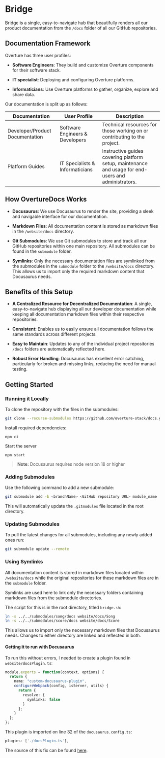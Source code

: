 
# Bridge

Bridge is a single, easy-to-navigate hub that beautifully renders all our product documentation from the `/docs` folder of all our GitHub repositories. 

## Documentation Framework

Overture has three user profiles:

- **Software Engineers**: They build and customize Overture components for their software stack.

- **IT specialist**: Deploying and configuring Overture platforms.

- **Informaticians**: Use Overture platforms to gather, organize, explore and share data.

Our documentation is split up as follows:

| Documentation | User Profile | Description
|---|---|---|
| Developer/Product Documentation | Software Engineers & Developers | Technical resources for those working on or contributing to the project. | 
| Platform Guides | IT Specialists & Informaticians | Instructive guides covering platform setup, maintenance and usage for end-users and administrators. |

## How OvertureDocs Works

- **Docusaurus**: We use Docusaurus to render the site, providing a sleek and navigable interface for our documentation.

- **Markdown Files**: All documentation content is stored as markdown files in the `/website/docs` directory. 

- **Git Submodules**: We use Git submodules to store and track all our GitHub repositories within one main repository. All submodules can be found in the `submodule` folder.

- **Symlinks**: Only the necessary documentation files are symlinked from the submodules in the `submodule` folder to the `/website/docs` directory. This allows us to import only the required markdown content that Docusaurus needs.

## Benefits of this Setup

- **A Centralized Resource for Decentralized Documentation**: A single, easy-to-navigate hub displaying all our developer documentation while keeping all documentation markdown files within their respective repositories.

- **Consistent**: Enables us to easily ensure all documentation follows the same standards across different projects.

- **Easy to Maintain**: Updates to any of the individual project repositories `/docs` folders are automatically reflected here.

- **Robust Error Handling**: Docusaurus has excellent error catching, particularly for broken and missing links, reducing the need for manual testing.

## Getting Started

### Running it Locally

To clone the repository with the files in the submodules:

```bash
git clone --recurse-submodules https://github.com/overture-stack/docs.git
```

Install required dependencies:

```
npm ci
```

Start the server

```
npm start
```

> **Note:** Docusaurus requires node version 18 or higher

### Adding Submodules

Use the following command to add a new submodule:

   ```bash
   git submodule add -b <branchName> <GitHub repository URL> module_name
   ```

This will automatically update the `.gitmodules` file located in the root directory.

### Updating Submodules

To pull the latest changes for all submodules, including any newly added ones run:

   ```bash
   git submodule update --remote
   ```

### Using Symlinks

All documentation content is stored in markdown files located within `/website/docs` while the original repositories for these markdown files are in the `submodule` folder.

Symlinks are used here to link only the necessary folders containing markdown files from the submodule directories.

The script for this is in the root directory, titled `bridge.sh`:

   ```bash
   ln -s ../../submodules/song/docs website/docs/Song
   ln -s ../../submodules/score/docs website/docs/Score
   ```

   This allows us to import only the necessary markdown files that Docusaurus needs. Changes to either directory are linked and reflected in both.

#### Getting it to run with Docusaurus

To run this without errors, I needed to create a plugin found in `website/docsPlugin.ts`:

```typescript
module.exports = function(context, options) {
  return {
    name: "custom-docusaurus-plugin",
    configureWebpack(config, isServer, utils) {
      return {
        resolve: {
          symlinks: false
        }
      };
    }
  };
};
```

This plugin is imported on line 32 of the `docusaurus.config.ts`:

```typescript
plugins: ['./docsPlugin.ts'],
```

The source of this fix can be found [here](https://github.com/facebook/docusaurus/issues/3272#issuecomment-688409489).
